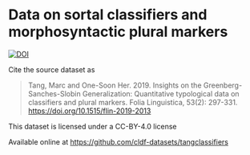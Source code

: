 # Data on sortal classifiers and morphosyntactic plural markers
[![DOI](https://zenodo.org/badge/DOI/10.5281/zenodo.3889881.svg)](https://doi.org/10.5281/zenodo.3889881)


Cite the source dataset as

> Tang, Marc and One-Soon Her. 2019. Insights on the Greenberg-Sanches-Slobin Generalization: Quantitative typological data on classifiers and plural markers. Folia Linguistica, 53(2): 297-331. https://doi.org/10.1515/flin-2019-2013


This dataset is licensed under a CC-BY-4.0 license

Available online at https://github.com/cldf-datasets/tangclassifiers
